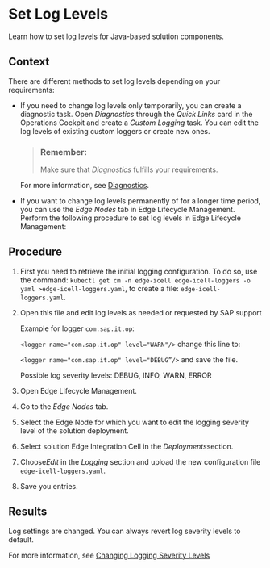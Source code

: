 <!-- loio8e58ec4174764c94adb86ccbaa14af5d -->

# Set Log Levels

Learn how to set log levels for Java-based solution components.



## Context

There are different methods to set log levels depending on your requirements:

-   If you need to change log levels only temporarily, you can create a diagnostic task. Open *Diagnostics* through the *Quick Links* card in the Operations Cockpit and create a *Custom Logging* task. You can edit the log levels of existing custom loggers or create new ones.

    > ### Remember:  
    > Make sure that *Diagnostics* fulfills your requirements.

    For more information, see [Diagnostics](diagnostics-80f3050.md).

-   If you want to change log levels permanently of for a longer time period, you can use the *Edge Nodes* tab in Edge Lifecycle Management. Perform the following procedure to set log levels in Edge Lifecycle Management:



## Procedure

1.  First you need to retrieve the initial logging configuration. To do so, use the command: `kubectl get cm -n edge-icell edge-icell-loggers -o yaml >edge-icell-loggers.yaml`, to create a file: `edge-icell-loggers.yaml`.

2.  Open this file and edit log levels as needed or requested by SAP support

    Example for logger `com.sap.it.op`:

    `<logger name="com.sap.it.op" level="WARN"/>` change this line to:

    `<logger name="com.sap.it.op" level="DEBUG”/>` and save the file.

    Possible log severity levels: DEBUG, INFO, WARN, ERROR

3.  Open Edge Lifecycle Management.

4.  Go to the *Edge Nodes* tab.

5.  Select the Edge Node for which you want to edit the logging severity level of the solution deployment.

6.  Select solution Edge Integration Cell in the *Deployments*section.

7.  Choose*Edit* in the *Logging* section and upload the new configuration file `edge-icell-loggers.yaml`.

8.  Save you entries.




<a name="loio8e58ec4174764c94adb86ccbaa14af5d__result_jkw_dnm_fvb"/>

## Results

Log settings are changed. You can always revert log severity levels to default.

For more information, see [Changing Logging Severity Levels](https://help.sap.com/docs/EDGE_LIFECYCLE_MANAGEMENT/9d5719aae5aa4d479083253ba79c23f9/1ce54d8bd96340c9b018ac80494a06af.html?q=Changing%20Logging%20Severity%20Levels)

